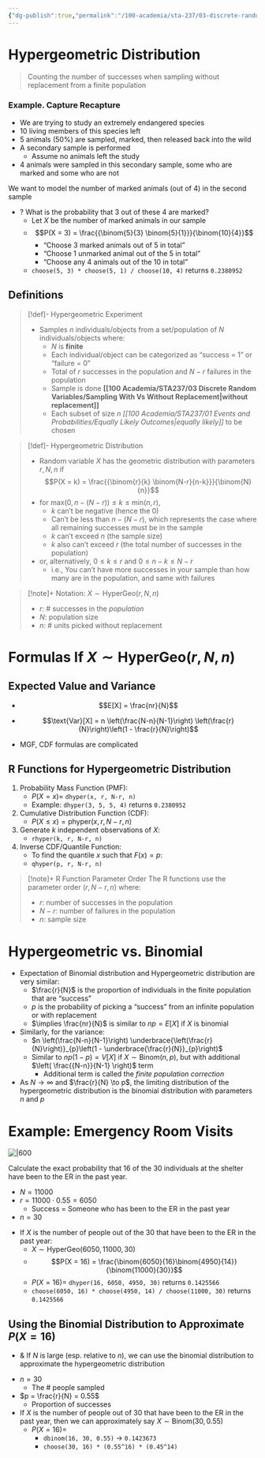 ```yaml
---
{"dg-publish":true,"permalink":"/100-academia/sta-237/03-discrete-random-variables/hypergeometric-distribution/","tags":["lecture","note","stats","university"],"created":"2024-10-09T23:59:37.321-04:00","updated":"2024-11-10T02:41:59.126-05:00"}
---
```



# Hypergeometric Distribution

> Counting the number of successes when sampling without replacement from a finite population

### Example. Capture Recapture

- We are trying to study an extremely endangered species
- 10 living members of this species left
- 5 animals (50%) are sampled, marked, then released back into the wild
- A secondary sample is performed
    - Assume no animals left the study
- 4 animals were sampled in this secondary sample, some who are marked and some who are not

We want to model the number of marked animals (out of 4) in the second sample

- ? What is the probability that 3 out of these 4 are marked?
    - Let $X$ be the number of marked animals in our sample
    - $$P(X = 3) = \frac{{\binom{5}{3} \binom{5}{1}}}{\binom{10}{4}}$$
        - “Choose 3 marked animals out of 5 in total”
        - “Choose 1 unmarked animal out of the 5 in total”
        - “Choose any 4 animals out of the 10 in total”
    - `choose(5, 3) * choose(5, 1) / choose(10, 4)` returns `0.2380952`

## Definitions

> [!def]- Hypergeometric Experiment
> - Samples $n$ individuals/objects from a set/population of $N$ individuals/objects where:
>     - $N$ is **finite**
>     - Each individual/object can be categorized as “success = 1” or “failure = 0”
>     - Total of $r$ successes in the population and $N - r$ failures in the population
>     - Sample is done **[[100 Academia/STA237/03 Discrete Random Variables/Sampling With Vs Without Replacement\|without replacement]]**
>     - Each subset of size $n$ *[[100 Academia/STA237/01 Events and Probabilities/Equally Likely Outcomes\|equally likely]]* to be chosen

> [!def]- Hypergeometric Distribution
> - Random variable $X$ has the geometric distribution with parameters $r, N, n$ if $$P(X = k) = \frac{{\binom{r}{k} \binom{N-r}{n-k}}}{\binom{N}{n}}$$
> - for $\text{max}\big(0, n - (N - r)\big) \leq k \leq \text{min}(n, r)$,
>     - $k$ can’t be negative (hence the 0)
>     - Can’t be less than $n - (N - r)$, which represents the case where all remaining successes must be in the sample
>     - $k$ can’t exceed $n$ (the sample size)
>      - $k$ also can’t exceed $r$ (the total number of successes in the population)
>  - or, alternatively, $0 \leq k \leq r$ and $0 \leq n - k \leq N - r$
>     - i.e., You can’t have more successes in your sample than how many are in the population, and same with failures

> [!note]+ Notation: $X \sim \text{HyperGeo}(r, N, n)$
> - $r$: # successes in the *population*
> - $N$: population size
> - $n$: # units picked without replacement

# Formulas If $X \sim \text{HyperGeo}(r, N, n)$

## Expected Value and Variance

- $$E[X] = \frac{nr}{N}$$
- $$\text{Var}[X] = n \left(\frac{N-n}{N-1}\right) \left(\frac{r}{N}\right)\left(1 - \frac{r}{N}\right)$$

- MGF, CDF formulas are complicated

## R Functions for Hypergeometric Distribution

1. Probability Mass Function (PMF):
    - $P(X = x) =$ `dhyper(x, r, N-r, n)`
    - Example: `dhyper(3, 5, 5, 4)` returns `0.2380952`
2. Cumulative Distribution Function (CDF):
    - $P(X \leq x) = \text{phyper}(x, r, N-r, n)$
3. Generate $k$ independent observations of $X$:
    - `rhyper(k, r, N-r, n)`
4. Inverse CDF/Quantile Function:
    - To find the quantile $x$ such that $F(x) = p$:
    - `qhyper(p, r, N-r, n)`

> [!note]+ R Function Parameter Order
> The R functions use the parameter order $(r, N-r, n)$ where:
> - $r$: number of successes in the population
> - $N-r$: number of failures in the population
> - $n$: sample size

# Hypergeometric vs. Binomial

- Expectation of Binomial distribution and Hypergeometric distribution are very similar:
    - $\frac{r}{N}$ is the proportion of individuals in the finite population that are “success”
    - $p$ is the probability of picking a “success” from an infinite population or with replacement
    - $\implies \frac{nr}{N}$ is similar to $np = E[X]$ if $X$ is binomial
- Similarly, for the variance:
    - $n \left(\frac{N-n}{N-1}\right) \underbrace{\left(\frac{r}{N}\right)}_{p}\left(1 - \underbrace{\frac{r}{N}}_{p}\right)$
    - Similar to $np(1-p) = V[X]$ if $X \sim \text{Binom}(n, p)$, but with additional $\left( \frac{{N-n}}{N-1} \right)$ term
        - Additional term is called the *finite population correction*
- As $N \to \infty$ and $\frac{r}{N} \to p$, the limiting distribution of the hypergeometric distribution is the binomial distribution with parameters $n$ and $p$

# Example: Emergency Room Visits

![|600](https://i.imgur.com/jeNOe8k.png)

Calculate the exact probability that 16 of the 30 individuals at the shelter have been to the ER in the past year.

- $N = 11000$
- $r = 11000 \cdot 0.55 = 6050$
    - Success = Someone who has been to the ER in the past year
- $n = 30$

<!-- break -->
- If $X$ is the number of people out of the 30 that have been to the ER in the past year:
    - $X \sim \text{HyperGeo}(6050, 11000, 30)$
    - $$P(X = 16) = \frac{\binom{6050}{16}\binom{4950}{14}}{\binom{11000}{30}}$$
    - $P(X = 16) =$ `dhyper(16, 6050, 4950, 30)` returns `0.1425566`
    - `choose(6050, 16) * choose(4950, 14) / choose(11000, 30)` returns `0.1425566`

## Using the Binomial Distribution to Approximate $P(X = 16)$

- & If $N$ is large (esp. relative to $n$), we can use the binomial distribution to approximate the hypergeometric distribution

<!-- break -->
- $n = 30$
    - The # people sampled
- $p = \frac{r}{N} = 0.55$
    - Proportion of successes
- If $X$ is the number of people out of 30 that have been to the ER in the past year, then we can approximately say $X \sim \text{Binom}(30, 0.55)$
    - $P(X=16) =$
        - `dbinom(16, 30, 0.55)` → `0.1423673`
        - `choose(30, 16) * (0.55^16) * (0.45^14)`
